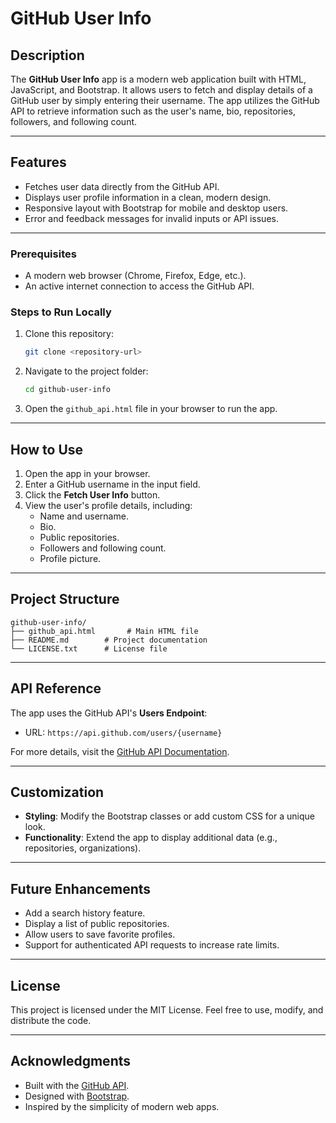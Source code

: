 # GitHub User Info

## Description
The **GitHub User Info** app is a modern web application built with HTML, JavaScript, and Bootstrap. It allows users to fetch and display details of a GitHub user by simply entering their username. The app utilizes the GitHub API to retrieve information such as the user's name, bio, repositories, followers, and following count.

---

## Features
- Fetches user data directly from the GitHub API.
- Displays user profile information in a clean, modern design.
- Responsive layout with Bootstrap for mobile and desktop users.
- Error and feedback messages for invalid inputs or API issues.

---

### Prerequisites
- A modern web browser (Chrome, Firefox, Edge, etc.).
- An active internet connection to access the GitHub API.

### Steps to Run Locally
1. Clone this repository:
   ```bash
   git clone <repository-url>
   ```
2. Navigate to the project folder:
   ```bash
   cd github-user-info
   ```
3. Open the `github_api.html` file in your browser to run the app.

---

## How to Use
1. Open the app in your browser.
2. Enter a GitHub username in the input field.
3. Click the **Fetch User Info** button.
4. View the user's profile details, including:
   - Name and username.
   - Bio.
   - Public repositories.
   - Followers and following count.
   - Profile picture.

---

## Project Structure
```
github-user-info/
├── github_api.html       # Main HTML file
├── README.md        # Project documentation
└── LICENSE.txt      # License file
```

---

## API Reference
The app uses the GitHub API's **Users Endpoint**:
- URL: `https://api.github.com/users/{username}`

For more details, visit the [GitHub API Documentation](https://docs.github.com/en/rest/users).

---

## Customization
- **Styling**: Modify the Bootstrap classes or add custom CSS for a unique look.
- **Functionality**: Extend the app to display additional data (e.g., repositories, organizations).

---

## Future Enhancements
- Add a search history feature.
- Display a list of public repositories.
- Allow users to save favorite profiles.
- Support for authenticated API requests to increase rate limits.

---

## License
This project is licensed under the MIT License. Feel free to use, modify, and distribute the code.

---

## Acknowledgments
- Built with the [GitHub API](https://api.github.com).
- Designed with [Bootstrap](https://getbootstrap.com).
- Inspired by the simplicity of modern web apps.


